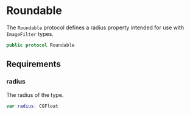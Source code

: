 # Roundable

The `Roundable` protocol defines a radius property intended for use with `ImageFilter` types.

``` swift
public protocol Roundable 
```

## Requirements

### radius

The radius of the type.

``` swift
var radius: CGFloat 
```
